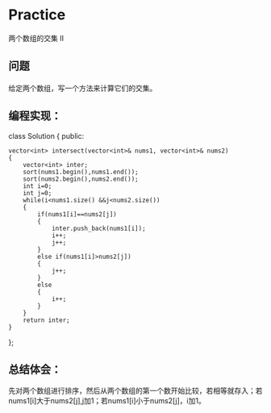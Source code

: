 # Practice
两个数组的交集 II
## 问题
#### 
给定两个数组，写一个方法来计算它们的交集。
## 编程实现：
class Solution {
public:

    vector<int> intersect(vector<int>& nums1, vector<int>& nums2) 
    {
        vector<int> inter;
        sort(nums1.begin(),nums1.end());
        sort(nums2.begin(),nums2.end());
        int i=0;
        int j=0;
        while(i<nums1.size() &&j<nums2.size())
        {
            if(nums1[i]==nums2[j])
            {
                inter.push_back(nums1[i]);
                i++;
                j++;
            }
            else if(nums1[i]>nums2[j])
            {
                j++;
            }
            else
            {
                i++;
            }
        }
        return inter;
    }
};
## 总结体会：
先对两个数组进行排序，然后从两个数组的第一个数开始比较，若相等就存入；若nums1[i]大于nums2[j],j加1；若nums1[i]小于nums2[j]，i加1。